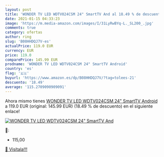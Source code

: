 ```yaml
---
layout: post
title: 'WONDER TV LED WDTV024CSM 24" SmartTV And al 18.49 % de descuento'
date: 2021-01-15 04:33:23
image: 'https://m.media-amazon.com/images/I/31LyRwBYq-L._SL200_.jpg'
comments: true
category: ofertas
author: ring
slug: 'B08HHDQJ7V-es'
actualPrice: 119.0 EUR
currency: EUR
price: 119.0
comparePrice: 145.99 EUR
prodname: 'WONDER TV LED WDTV024CSM 24" SmartTV Android'
country: 'es'
flag: '🇪🇸'
buyurl: 'https://www.amazon.es/dp/B08HHDQJ7V/?tag=tolees-21'
descuento: '18.49'
average: '115.2709090909091'
---
```


Ahora mismo tienes [WONDER TV LED WDTV024CSM 24" SmartTV Android](https://www.amazon.es/dp/B08HHDQJ7V/?tag=tolees-21) a 119.0 EUR (original: 145.99 EUR) (18.49 %  de descuento) en el siguiente enlace!

[![WONDER TV LED WDTV024CSM 24" SmartTV And](https://m.media-amazon.com/images/I/31LyRwBYq-L._SL200_.jpg)](https://www.amazon.es/dp/B08HHDQJ7V/?tag=tolees-21)

🔎:

- 115,00

[🛒 Visítala!!!](https://www.amazon.es/dp/B08HHDQJ7V/?tag=tolees-21)
